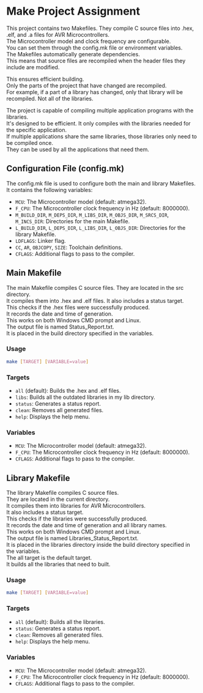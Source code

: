 # Make Project Assignment

This project contains two Makefiles. They compile C source files into .hex, .elf, and .a files for AVR Microcontrollers. <br>
The Microcontroller model and clock frequency are configurable. <br>
You can set them through the config.mk file or environment variables. <br>
The Makefiles automatically generate dependencies. <br>
This means that source files are recompiled when the header files they include are modified. <br>

This ensures efficient building. <br>
Only the parts of the project that have changed are recompiled. <br>
For example, if a part of a library has changed, only that library will be recompiled. Not all of the libraries.

The project is capable of compiling multiple application programs with the libraries. <br>
It's designed to be efficient. It only compiles with the libraries needed for the specific application. <br>
If multiple applications share the same libraries, those libraries only need to be compiled once. <br>
They can be used by all the applications that need them.

## Configuration File (config.mk)

The config.mk file is used to configure both the main and library Makefiles. It contains the following variables:

- `MCU`: The Microcontroller model (default: atmega32).
- `F_CPU`: The Microcontroller clock frequency in Hz (default: 8000000).
- `M_BUILD_DIR`, `M_DEPS_DIR`, `M_LIBS_DIR`, `M_OBJS_DIR`, `M_SRCS_DIR`, `M_INCS_DIR`: Directories for the main Makefile.
- `L_BUILD_DIR`, `L_DEPS_DIR`, `L_LIBS_DIR`, `L_OBJS_DIR`: Directories for the library Makefile.
- `LDFLAGS`: Linker flag.
- `CC`, `AR`, `OBJCOPY`, `SIZE`: Toolchain definitions.
- `CFLAGS`: Additional flags to pass to the compiler.

## Main Makefile

The main Makefile compiles C source files. They are located in the src directory. <br>
It compiles them into .hex and .elf files. It also includes a status target. <br>
This checks if the .hex files were successfully produced. <br>
It records the date and time of generation. <br>
This works on both Windows CMD prompt and Linux. <br>
The output file is named Status_Report.txt. <br>
It is placed in the build directory specified in the variables.

### Usage

```bash
make [TARGET] [VARIABLE=value]
```

### Targets

- `all` (default): Builds the .hex and .elf files.
- `libs`: Builds all the outdated libraries in my lib directory.
- `status`: Generates a status report.
- `clean`: Removes all generated files.
- `help`: Displays the help menu.

### Variables

- `MCU`: The Microcontroller model (default: atmega32).
- `F_CPU`: The Microcontroller clock frequency in Hz (default: 8000000).
- `CFLAGS`: Additional flags to pass to the compiler.

## Library Makefile

The library Makefile compiles C source files. <br>
They are located in the current directory. <br>
It compiles them into libraries for AVR Microcontrollers. <br>
It also includes a status target. <br>
This checks if the libraries were successfully produced. <br>
It records the date and time of generation and all library names. <br>
This works on both Windows CMD prompt and Linux. <br>
The output file is named Libraries_Status_Report.txt. <br>
It is placed in the libraries directory inside the build directory specified in the variables. <br>
The all target is the default target. <br>
It builds all the libraries that need to built.

### Usage

```bash
make [TARGET] [VARIABLE=value]
```

### Targets

- `all` (default): Builds all the libraries.
- `status`: Generates a status report.
- `clean`: Removes all generated files.
- `help`: Displays the help menu.

### Variables

- `MCU`: The Microcontroller model (default: atmega32).
- `F_CPU`: The Microcontroller clock frequency in Hz (default: 8000000).
- `CFLAGS`: Additional flags to pass to the compiler.
